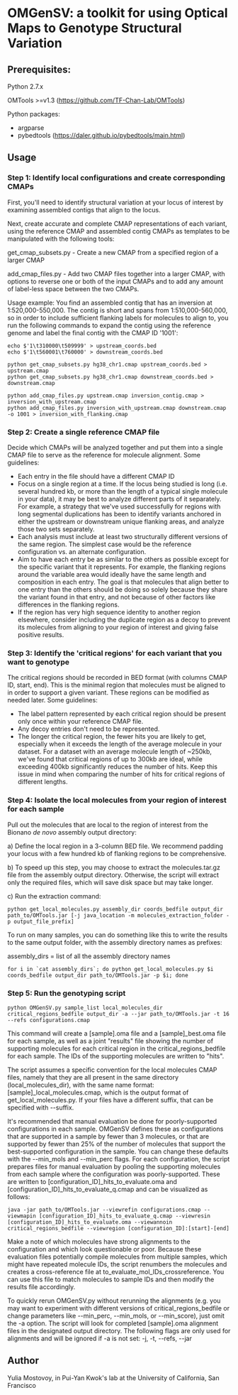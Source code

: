 # OMGenSV: a toolkit for using Optical Maps to Genotype Structural Variation

## Prerequisites:

Python 2.7.x

OMTools >=v1.3 (https://github.com/TF-Chan-Lab/OMTools)

Python packages: 
- argparse
- pybedtools (https://daler.github.io/pybedtools/main.html)

## Usage
### Step 1: Identify local configurations and create corresponding CMAPs
First, you'll need to identify structural variation at your locus of interest by examining assembled contigs that align to the locus.

Next, create accurate and complete CMAP representations of each variant, using the reference CMAP and assembled contig CMAPs as templates to be manipulated with the following tools:

get_cmap_subsets.py - Create a new CMAP from a specified region of a larger CMAP

add_cmap_files.py   - Add two CMAP files together into a larger CMAP, with options to reverse one or both of the input CMAPs and to add any amount of label-less space between the two CMAPs.

Usage example: You find an assembled contig that has an inversion at 1:520,000-550,000. The contig is short and spans from 1:510,000-560,000, so in order to include sufficient flanking labels for molecules to align to, you run the following commands to expand the contig using the reference genome and label the final contig with the CMAP ID '1001':

```
echo $'1\t310000\t509999' > upstream_coords.bed
echo $'1\t560001\t760000' > downstream_coords.bed

python get_cmap_subsets.py hg38_chr1.cmap upstream_coords.bed > upstream.cmap
python get_cmap_subsets.py hg38_chr1.cmap downstream_coords.bed > downstream.cmap

python add_cmap_files.py upstream.cmap inversion_contig.cmap > inversion_with_upstream.cmap
python add_cmap_files.py inversion_with_upstream.cmap downstream.cmap -o 1001 > inversion_with_flanking.cmap
```

### Step 2: Create a single reference CMAP file
Decide which CMAPs will be analyzed together and put them into a single CMAP file to serve as the reference for molecule alignment. Some guidelines:
  - Each entry in the file should have a different CMAP ID
  - Focus on a single region at a time. If the locus being studied is long (i.e. several hundred kb, or more than the length of a typical single molecule in your data), it may be best to analyze different parts of it separately. For example, a strategy that we've used successfully for regions with long segmental duplications has been to identify variants anchored in either the upstream or downstream unique flanking areas, and analyze those two sets separately.
  - Each analysis must include at least two structurally different versions of the same region. The simplest case would be the reference configuration vs. an alternate configuration. 
  - Aim to have each entry be as similar to the others as possible except for the specific variant that it represents. For example, the flanking regions around the variable area would ideally have the same length and composition in each entry. The goal is that molecules that align better to one entry than the others should be doing so solely because they share the variant found in that entry, and not because of other factors like differences in the flanking regions.
  - If the region has very high sequence identity to another region elsewhere, consider including the duplicate region as a decoy to prevent its molecules from aligning to your region of interest and giving false positive results.

### Step 3: Identify the 'critical regions' for each variant that you want to genotype
The critical regions should be recorded in BED format (with columns CMAP ID, start, end). This is the minimal region that molecules must be aligned to in order to support a given variant. These regions can be modified as needed later. Some guidelines:

  - The label pattern represented by each critical region should be present only once within your reference CMAP file. 
  - Any decoy entries don't need to be represented. 
  - The longer the critical region, the fewer hits you are likely to get, especially when it exceeds the length of the average molecule in your dataset. For a dataset with an average molecule length of ~250kb, we've found that critical regions of up to 300kb are ideal, while exceeding 400kb significantly reduces the number of hits. Keep this issue in mind when comparing the number of hits for critical regions of different lengths.

### Step 4: Isolate the local molecules from your region of interest for each sample
Pull out the molecules that are local to the region of interest from the Bionano _de novo_ assembly output directory:

a) Define the local region in a 3-column BED file. We recommend padding your locus with a few hundred kb of flanking regions to be comprehensive.

b) To speed up this step, you may choose to extract the molecules.tar.gz file from the assembly output directory. Otherwise, the script will extract only the required files, which will save disk space but may take longer.

c) Run the extraction command:
```
python get_local_molecules.py assembly_dir coords_bedfile output_dir path_to/OMTools.jar [-j java_location -m molecules_extraction_folder -p output_file_prefix]
```
To run on many samples, you can do something like this to write the results to the same output folder, with the assembly directory names as prefixes:

assembly_dirs = list of all the assembly directory names
```
for i in `cat assembly_dirs`; do python get_local_molecules.py $i coords_bedfile output_dir path_to/OMTools.jar -p $i; done
```

### Step 5: Run the genotyping script
```
python OMGenSV.py sample_list local_molecules_dir critical_regions_bedfile output_dir -a --jar path_to/OMTools.jar -t 16 --refs configurations.cmap
```

This command will create a [sample].oma file and a [sample]_best.oma file for each sample, as well as a joint "results" file showing the number of supporting molecules for each critical region in the critical_regions_bedfile for each sample. The IDs of the supporting molecules are written to "hits".

The script assumes a specific convention for the local molecules CMAP files, namely that they are all present in the same directory (local_molecules_dir), with the same name format: [sample]_local_molecules.cmap, which is the output format of get_local_molecules.py. If your files have a different suffix, that can be specified with --suffix.

It's recommended that manual evaluation be done for poorly-supported configurations in each sample. OMGenSV defines these as configurations that are supported in a sample by fewer than 3 molecules, or that are supported by fewer than 25% of the number of molecules that support the best-supported configuration in the sample. You can change these defaults with the --min_mols and --min_perc flags. For each configuration, the script prepares files for manual evaluation by pooling the supporting molecules from each sample where the configuration was poorly-supported. These are written to [configuration_ID]_hits_to_evaluate.oma and [configuration_ID]_hits_to_evaluate_q.cmap and can be visualized as follows:

```
java -jar path_to/OMTools.jar --viewrefin configurations.cmap --viewmapin [configuration_ID]_hits_to_evaluate_q.cmap --viewresin [configuration_ID]_hits_to_evaluate.oma --viewannoin critical_regions_bedfile --viewregion [configuration_ID]:[start]-[end]
```

Make a note of which molecules have strong alignments to the configuration and which look questionable or poor. Because these evaluation files potentially compile molecules from multiple samples, which might have repeated molecule IDs, the script renumbers the molecules and creates a cross-reference file at to_evaluate_mol_IDs_crossreference. You can use this file to match molecules to sample IDs and then modify the results file accordingly.

To quickly rerun OMGenSV.py without rerunning the alignments (e.g. you may want to experiment with different versions of critical_regions_bedfile or change parameters like --min_perc, --min_mols, or --min_score), just omit the -a option. The script will look for completed [sample].oma alignment files in the designated output directory. The following flags are only used for alignments and will be ignored if -a is not set: -j, -t, --refs, --jar

## Author
Yulia Mostovoy, in Pui-Yan Kwok's lab at the University of California, San Francisco
